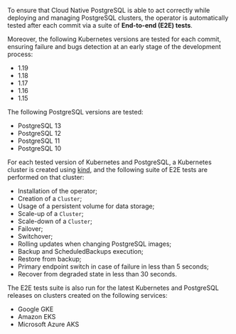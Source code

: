 To ensure that Cloud Native PostgreSQL is able to act correctly while deploying
and managing PostgreSQL clusters, the operator is automatically tested after each
commit via a suite of **End-to-end (E2E) tests**.

Moreover, the following Kubernetes versions are tested for each commit,
ensuring failure and bugs detection at an early stage of the development
process:

* 1.19
* 1.18
* 1.17
* 1.16
* 1.15

The following PostgreSQL versions are tested:

* PostgreSQL 13
* PostgreSQL 12
* PostgreSQL 11
* PostgreSQL 10

For each tested version of Kubernetes and PostgreSQL, a Kubernetes
cluster is created using [kind](https://kind.sigs.k8s.io/),
and the following suite of E2E tests are performed on that cluster:

* Installation of the operator;
* Creation of a `Cluster`;
* Usage of a persistent volume for data storage;
* Scale-up of a `Cluster`;
* Scale-down of a `Cluster`;
* Failover;
* Switchover;
* Rolling updates when changing PostgreSQL images;
* Backup and ScheduledBackups execution;
* Restore from backup;
* Primary endpoint switch in case of failure in less than 5 seconds;
* Recover from degraded state in less than 30 seconds.

The E2E tests suite is also run for the latest Kubernetes and PostgreSQL
releases on clusters created on the following services:

* Google GKE
* Amazon EKS
* Microsoft Azure AKS
